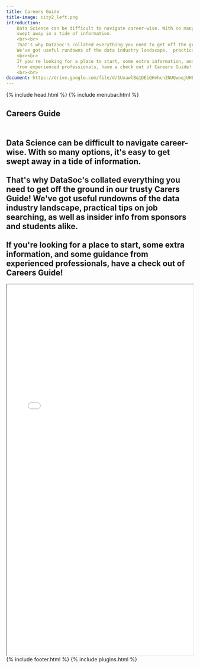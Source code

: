 ```yaml
---
title: Careers Guide
title-image: city2_left.png
introduction:
    Data Science can be difficult to navigate career-wise. With so many options, it's easy to get
    swept away in a tide of information. 
    <br><br>
    That's why DataSoc's collated everything you need to get off the ground in our trusty Carers Guide! 
    We've got useful rundowns of the data industry landscape,  practical tips on job searching, as well as insider info from sponsors and students alike. 
    <br><br>
    If you're looking for a place to start, some extra information, and some guidance 
    from experienced professionals, have a check out of Careers Guide! 
    <br><br>
document: https://drive.google.com/file/d/1UxawlBq1DEiQHvhcnZNUQwoqjUHE-xff/preview
---
```

<html lang="en">
    {% include head.html %}
  <body>
      <!-- Hero and Navbar -->
      {% include menubar.html %}
      <!-- Introduction -->
    <section class="hero is-light is-bold">
        <div class="hero-body">
          <div class="container">
            <h1 class="title">
              Careers Guide
            </h1>
            <h2 class="subtitle">
                <br>
                Data Science can be difficult to navigate career-wise. With so many options, it's easy to get swept away in a tide of information. 
                <br><br>
                That's why DataSoc's collated everything you need to get off the ground in our trusty Carers Guide! 
                We've got useful rundowns of the data industry landscape,  practical tips on job searching, as well as insider info from sponsors and students alike. 
                <br><br>
                If you're looking for a place to start, some extra information, and some guidance 
                from experienced professionals, have a check out of Careers Guide! 
            </h2>
          </div>
        </div>
    </section>
        <div class="hero-body">
            <div class="container">
            <iframe src="{{ page.document }}" width="100%" height="1000"></iframe> 
            </div>
        </div>
        {% include footer.html %}
        {% include plugins.html %}
</body>

